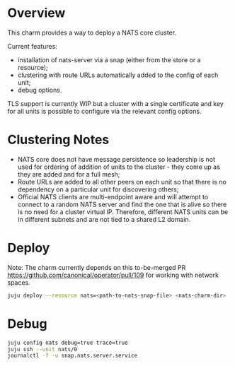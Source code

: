 # Overview

This charm provides a way to deploy a NATS core cluster.

Current features:

* installation of nats-server via a snap (either from the store or a resource);
* clustering with route URLs automatically added to the config of each unit;
* debug options.

TLS support is currently WIP but a cluster with a single certificate and key for
all units is possible to configure via the relevant config options.

# Clustering Notes

* NATS core does not have message persistence so leadership is not used for
  ordering of addition of units to the cluster - they come up as they are added
  and for a full mesh;
* Route URLs are added to all other peers on each unit so that there is no
  dependency on a particular unit for discovering others;
* Official NATS clients are multi-endpoint aware and will attempt to connect to
  a random NATS server and find the one that is alive so there is no need for a
  cluster virtual IP. Therefore, different NATS units can be in different
  subnets and are not tied to a shared L2 domain.

# Deploy

Note: The charm currently depends on this to-be-merged PR https://github.com/canonical/operator/pull/109
for working with network spaces.

```bash
juju deploy --resource nats=<path-to-nats-snap-file> <nats-charm-dir>
```

# Debug

```bash
juju config nats debug=true trace=true
juju ssh --unit nats/0
journalctl -f -u snap.nats.server.service
```
